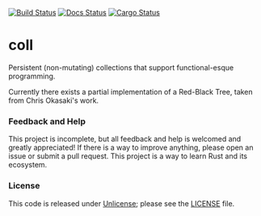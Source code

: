 [![Build Status](https://travis-ci.org/dangeloj/rust-collections.svg?branch=master)](https://travis-ci.org/dangeloj/rust-collections)
[![Docs Status](https://docs.rs/coll/badge.svg)](https://docs.rs/coll/badge.svg)
[![Cargo Status](https://img.shields.io/crates/v/coll.svg)](https://crates.io/crates/coll)

# coll
Persistent (non-mutating) collections that support functional-esque programming.

Currently there exists a partial implementation of a Red-Black Tree, taken from
Chris Okasaki's work.

### Feedback and Help
This project is incomplete, but all feedback and help is welcomed and greatly
appreciated! If there is a way to improve anything, please open an issue
or submit a pull request. This project is a way to learn Rust and its ecosystem.

### License
This code is released under [Unlicense](http://unlicense.org);
please see the [LICENSE](LICENSE) file.
